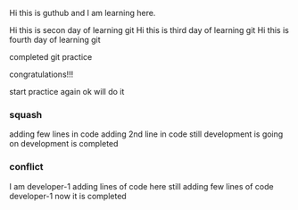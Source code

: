 Hi this is guthub and I am learning here.

Hi this is secon day of learning git
Hi this is third day of learning git
Hi this is fourth day of learning git

completed git practice

congratulations!!!

start practice again
ok will do it

### squash
adding few lines in code
adding 2nd line in code
still development is going on
development is completed

### conflict
I am developer-1 adding lines of code here
still adding few lines of code developer-1
now it is completed